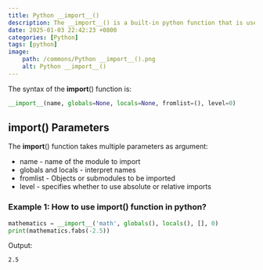 ```yaml
---
title: Python __import__()
description: The __import__() is a built-in python function that is used to call the import statement.
date: 2025-01-03 22:42:23 +0800
categories: [Python]
tags: [python]
image:
    path: /commons/Python __import__().png
    alt: Python __import__()
---
```


The syntax of the __import__() function is:

```python
__import__(name, globals=None, locals=None, fromlist=(), level=0)
```

## __import__() Parameters

The __import__() function takes multiple parameters as argument:

* name - name of the module to import
* globals and locals - interpret names
* fromlist - Objects or submodules to be imported
* level - specifies whether to use absolute or relative imports

### Example 1: How to use __import__() function in python?

```python
mathematics = __import__('math', globals(), locals(), [], 0)
print(mathematics.fabs(-2.5))
```

Output:
```
2.5
```